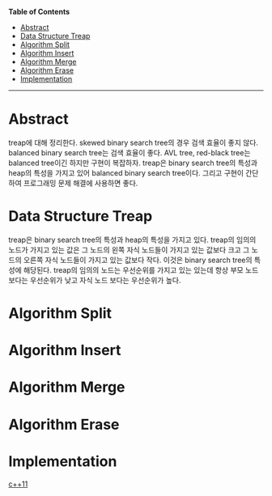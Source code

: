 <!-- markdown-toc start - Don't edit this section. Run M-x markdown-toc-refresh-toc -->
**Table of Contents**

- [Abstract](#abstract)
- [Data Structure Treap](#data-structure-treap)
- [Algorithm Split](#algorithm-split)
- [Algorithm Insert](#algorithm-insert)
- [Algorithm Merge](#algorithm-merge)
- [Algorithm Erase](#algorithm-erase)
- [Implementation](#implementation)

<!-- markdown-toc end -->

-------------------------------------------------------------------------------

# Abstract

treap에 대해 정리한다.  skewed binary search tree의 경우 검색 효율이
좋지 않다.  balanced binary search tree는 검색 효율이 좋다. AVL tree,
red-black tree는 balanced tree이긴 하지만 구현이 복잡하자.  treap은
binary search tree의 특성과 heap의 특성을 가지고 있어 balanced binary
search tree이다.  그리고 구현이 간단하여 프로그래밍 문제 해결에
사용하면 좋다.

# Data Structure Treap

treap은 binary search tree의 특성과 heap의 특성을 가지고 있다. treap의
임의의 노드가 가지고 있는 값은 그 노드의 왼쪽 자식 노드들이 가지고
있는 값보다 크고 그 노드의 오른쪽 자식 노드들이 가지고 있는 값보다
작다. 이것은 binary search tree의 특성에 해당된다. treap의 임의의
노드는 우선순위를 가지고 있는 있는데 항상 부모 노드 보다는 우선순위가
낮고 자식 노드 보다는 우선순위가 높다.

# Algorithm Split



# Algorithm Insert

# Algorithm Merge

# Algorithm Erase

# Implementation 

[c++11](/fundamentals/tree/treap/a.cpp)

